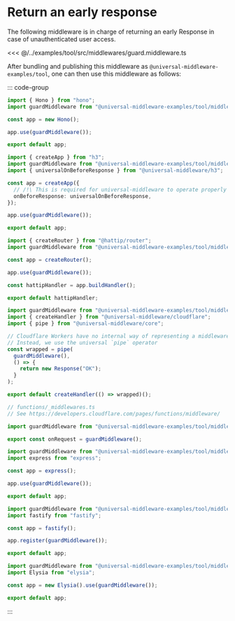# Return an early response

The following middleware is in charge of returning an early Response in case of unauthenticated user access.

<<< @/../examples/tool/src/middlewares/guard.middleware.ts

After bundling and publishing this middleware as `@universal-middleware-examples/tool`, one can then use this middleware as follows:

::: code-group

```ts twoslash [hono.ts]
import { Hono } from "hono";
import guardMiddleware from "@universal-middleware-examples/tool/middlewares/guard-middleware-hono";

const app = new Hono();

app.use(guardMiddleware());

export default app;
```

```ts twoslash [h3.ts]
import { createApp } from "h3";
import guardMiddleware from "@universal-middleware-examples/tool/middlewares/guard-middleware-h3";
import { universalOnBeforeResponse } from "@universal-middleware/h3";

const app = createApp({
  // /!\ This is required for universal-middleware to operate properly
  onBeforeResponse: universalOnBeforeResponse,
});

app.use(guardMiddleware());

export default app;
```

```ts twoslash [hattip.ts]
import { createRouter } from "@hattip/router";
import guardMiddleware from "@universal-middleware-examples/tool/middlewares/guard-middleware-hattip";

const app = createRouter();

app.use(guardMiddleware());

const hattipHandler = app.buildHandler();

export default hattipHandler;
```

```ts twoslash [cloudflare-worker.ts]
import guardMiddleware from "@universal-middleware-examples/tool/middlewares/guard-middleware";
import { createHandler } from "@universal-middleware/cloudflare";
import { pipe } from "@universal-middleware/core";

// Cloudflare Workers have no internal way of representing a middleware
// Instead, we use the universal `pipe` operator
const wrapped = pipe(
  guardMiddleware(),
  () => {
    return new Response("OK");
  }
);

export default createHandler(() => wrapped)();
```

```ts twoslash [cloudflare-pages]
// functions/_middlewares.ts
// See https://developers.cloudflare.com/pages/functions/middleware/

import guardMiddleware from "@universal-middleware-examples/tool/middlewares/guard-middleware-cloudflare-pages";

export const onRequest = guardMiddleware();
```

```ts twoslash [express.ts]
import guardMiddleware from "@universal-middleware-examples/tool/middlewares/guard-middleware-express";
import express from "express";

const app = express();

app.use(guardMiddleware());

export default app;
```

```ts twoslash [fastify.ts]
import guardMiddleware from "@universal-middleware-examples/tool/middlewares/guard-middleware-fastify";
import fastify from "fastify";

const app = fastify();

app.register(guardMiddleware());

export default app;
```

```ts twoslash [elysia.ts]
import guardMiddleware from "@universal-middleware-examples/tool/middlewares/guard-middleware-elysia";
import Elysia from "elysia";

const app = new Elysia().use(guardMiddleware());

export default app;
```

:::
